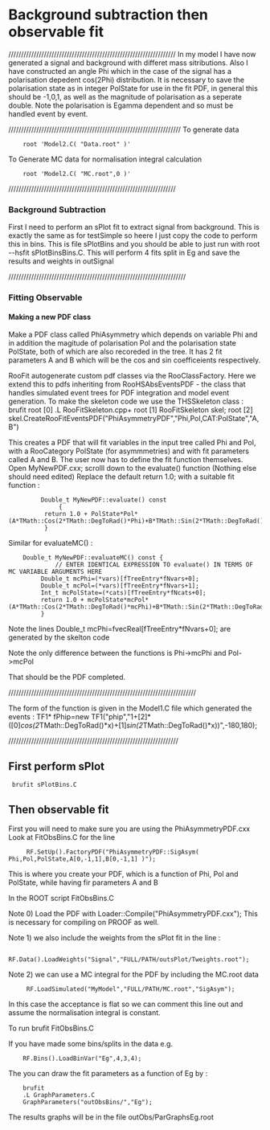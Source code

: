 # Background subtraction then observable fit

//////////////////////////////////////////////////////////////////
In my model I have now generated a signal and background with differet mass sitributions. Also I have constructed an angle Phi which in the case of the signal has a polarisation depedent cos(2Phi) distribution. It is necessary to save the polarisation state as in integer PolState for use in the fit PDF, in general this should be -1,0,1, as well as the magnitude of polarisation as a seperate double. Note the polarisation is Egamma dependent and so must be handled event by event.

////////////////////////////////////////////////////////////////////
To generate data

   	    root 'Model2.C( "Data.root" )'
To Generate MC data for normalisation integral calculation

   	    root 'Model2.C( "MC.root",0 )'

//////////////////////////////////////////////////////////////////
### Background Subtraction
First I need to perform an sPlot fit to extract signal from background. This is exactly the same as for testSimple so heere I just copy the code to perform this in bins. This is file sPlotBins and you should be able to just run with root --hsfit sPlotBinsBins.C. This will perform 4 fits split in Eg and save the results and weights in outSignal

//////////////////////////////////////////////////////////////////////
### Fitting Observable

#### Making a new PDF class

Make a PDF class called PhiAsymmetry which depends on variable Phi and in addition the magitude of polarisation Pol and the polarisation state PolState, both of which are also recoreded in the tree. It has 2 fit parameters A and B which will be the cos and sin coefficeients respectively.

RooFit autogenerate custom pdf classes via the RooClassFactory. Here we extend this to pdfs inheriting from RooHSAbsEventsPDF - the class that handles simulated event trees for PDF integration and model event generation.
To make the skeleton code we use the THSSkeleton class :
   brufit
   root [0] .L RooFitSkeleton.cpp+
   root [1] RooFitSkeleton skel;
   root [2] skel.CreateRooFitEventsPDF("PhiAsymmetryPDF","Phi,Pol,CAT:PolState","A,B")

This creates a PDF that will fit variables in the input tree called Phi and Pol, with a RooCategory PolState (for asymmmetries) and with fit parameters called A and B. The user now has to define the fit function themselves. Open MyNewPDF.cxx; scrolll down to the evaluate() function (Nothing else should need edited) Replace the default return 1.0; with a suitable fit function :

     	     Double_t MyNewPDF::evaluate() const 
 	     	      { 
  		      return 1.0 + PolState*Pol*(A*TMath::Cos(2*TMath::DegToRad()*Phi)+B*TMath::Sin(2*TMath::DegToRad()*Phi));
 		      }
		      
Similar for evaluateMC() :

	    Double_t MyNewPDF::evaluateMC() const {
	    	     // ENTER IDENTICAL EXPRESSION TO evaluate() IN TERMS OF MC VARIABLE ARGUMENTS HERE
  		     Double_t mcPhi=(*vars)[fTreeEntry*fNvars+0];
  		     Double_t mcPol=(*vars)[fTreeEntry*fNvars+1];
  		     Int_t mcPolState=(*cats)[fTreeEntry*fNcats+0];
  		     return 1.0 + mcPolState*mcPol*(A*TMath::Cos(2*TMath::DegToRad()*mcPhi)+B*TMath::Sin(2*TMath::DegToRad()*mcPhi)); 
		     }



Note the lines Double_t mcPhi=fvecReal[fTreeEntry*fNvars+0]; are generated by the skelton code

Note the only difference between the functions is Phi->mcPhi and Pol->mcPol

That should be the PDF completed.

//////////////////////////////////////////////////////////////////////////


The form of the function is given in the Model1.C file which generated the events :
 TF1* fPhip=new TF1("phip","1+[2]*([0]*cos(2*TMath::DegToRad()*x)+[1]*sin(2*TMath::DegToRad()*x))",-180,180);



///////////////////////////////////////////////////////////////////

## First perform sPlot

   	 brufit sPlotBins.C

## Then observable fit

First you will need to make sure you are using the PhiAsymmetryPDF.cxx Look at FitObsBins.C for the line

      	 RF.SetUp().FactoryPDF("PhiAsymmetryPDF::SigAsym( Phi,Pol,PolState,A[0,-1,1],B[0,-1,1] )");

This is where you create your PDF, which is a function of Phi, Pol and PolState, while having fir parameters A and B

In the ROOT script FitObsBins.C

Note 0) Load the PDF with Loader::Compile("PhiAsymmetryPDF.cxx"); This is necessary for compiling on PROOF as well.

Note 1) we also include the weights from the sPlot fit in the line :

     	 RF.Data().LoadWeights("Signal","FULL/PATH/outsPlot/Tweights.root");

Note 2) we can use a MC integral for the PDF by including the MC.root data

     	 RF.LoadSimulated("MyModel","FULL/PATH/MC.root","SigAsym");

In this case the acceptance is flat so we can comment this line out and assume the normalisation integral is constant.

To run 
   	 brufit  FitObsBins.C


If you have made some bins/splits in the data e.g.


        RF.Bins().LoadBinVar("Eg",4,3,4);

The you can draw the fit parameters as a function of Eg by :

    	brufit
    	.L GraphParameters.C
    	GraphParameters("outObsBins/","Eg");

The results graphs will be in the file outObs/ParGraphsEg.root